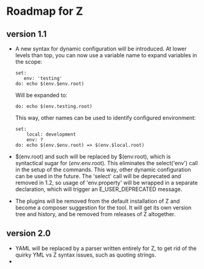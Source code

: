 # Roadmap for Z #

## version 1.1 ##
- A new syntax for dynamic configuration will be introduced. At lower levels than top, you can now use a variable name
  to expand variables in the scope:

      set:
         env: 'testing'
      do: echo $(env.$env.root)

  Will be expanded to:

      do: echo $(env.testing.root)

  This way, other names can be used to identify configured environment:

      set:
          local: development
          env: ?
      do: echo $(env.$env.root) => $(env.$local.root)

- $(env.root) and such will be replaced by $(env:root), which is syntactical sugar for $(env.$env.root). This
  eliminates the select('env') call in the setup of the commands. This way, other dynamic configuration can be used
  in the future. The 'select' call will be deprecated and removed in 1.2, so usage of 'env.property' will be wrapped
  in a separate declaration, which will trigger an E_USER_DEPRECATED message.
- The plugins will be removed from the default installation of Z and become a composer suggestion for the tool. It
  will get its own version tree and history, and be removed from releases of Z altogether.

## version 2.0 ##
- YAML will be replaced by a parser written entirely for Z, to get rid of the quirky YML vs Z syntax issues, such as
  quoting strings.
-
